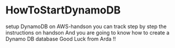 # HowToStartDynamoDB
setup DynamoDB on AWS-handson
you can track step by step the instructions on handson
And you are going to know how to create a Dynamo DB database
Good Luck from Arda !!
